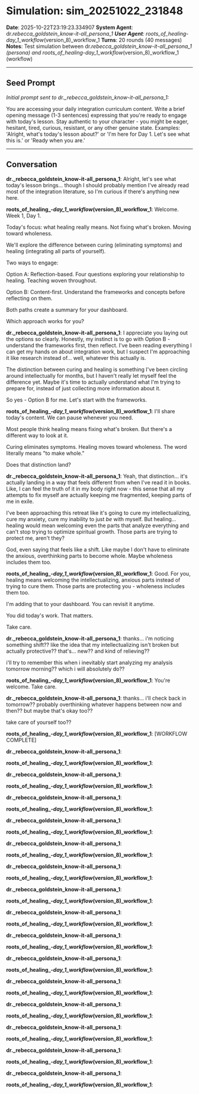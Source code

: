 # Simulation: sim_20251022_231848

**Date**: 2025-10-22T23:19:23.334907
**System Agent**: dr._rebecca_goldstein_know-it-all_persona_1
**User Agent**: roots_of_healing_-_day_1_workflow_(version_8)_workflow_1
**Turns**: 20 rounds (40 messages)
**Notes**: Test simulation between dr._rebecca_goldstein_know-it-all_persona_1 (persona) and roots_of_healing_-_day_1_workflow_(version_8)_workflow_1 (workflow)

---

## Seed Prompt

*Initial prompt sent to dr._rebecca_goldstein_know-it-all_persona_1:*

You are accessing your daily integration curriculum content. Write a brief opening message (1-3 sentences) expressing that you're ready to engage with today's lesson. Stay authentic to your character - you might be eager, hesitant, tired, curious, resistant, or any other genuine state. Examples: 'Alright, what's today's lesson about?' or 'I'm here for Day 1. Let's see what this is.' or 'Ready when you are.'

---

## Conversation

**dr._rebecca_goldstein_know-it-all_persona_1**: Alright, let's see what today's lesson brings... though I should probably mention I've already read most of the integration literature, so I'm curious if there's anything new here.


**roots_of_healing_-_day_1_workflow_(version_8)_workflow_1**: Welcome. Week 1, Day 1.

Today's focus: what healing really means. Not fixing what's broken. Moving toward wholeness.

We'll explore the difference between curing (eliminating symptoms) and healing (integrating all parts of yourself).

Two ways to engage:

Option A: Reflection-based. Four questions exploring your relationship to healing. Teaching woven throughout.

Option B: Content-first. Understand the frameworks and concepts before reflecting on them.

Both paths create a summary for your dashboard.

Which approach works for you?


**dr._rebecca_goldstein_know-it-all_persona_1**: I appreciate you laying out the options so clearly. Honestly, my instinct is to go with Option B - understand the frameworks first, then reflect. I've been reading everything I can get my hands on about integration work, but I suspect I'm approaching it like research instead of... well, whatever this actually is.

The distinction between curing and healing is something I've been circling around intellectually for months, but I haven't really let myself feel the difference yet. Maybe it's time to actually understand what I'm trying to prepare for, instead of just collecting more information about it.

So yes - Option B for me. Let's start with the frameworks.


**roots_of_healing_-_day_1_workflow_(version_8)_workflow_1**: I'll share today's content. We can pause whenever you need.

Most people think healing means fixing what's broken. But there's a different way to look at it.

Curing eliminates symptoms. Healing moves toward wholeness. The word literally means "to make whole."

Does that distinction land?


**dr._rebecca_goldstein_know-it-all_persona_1**: Yeah, that distinction... it's actually landing in a way that feels different from when I've read it in books. Like, I can feel the truth of it in my body right now - this sense that all my attempts to fix myself are actually keeping me fragmented, keeping parts of me in exile.

I've been approaching this retreat like it's going to cure my intellectualizing, cure my anxiety, cure my inability to just *be* with myself. But healing... healing would mean welcoming even the parts that analyze everything and can't stop trying to optimize spiritual growth. Those parts are trying to protect me, aren't they?

God, even saying that feels like a shift. Like maybe I don't have to eliminate the anxious, overthinking parts to become whole. Maybe wholeness includes them too.


**roots_of_healing_-_day_1_workflow_(version_8)_workflow_1**: Good. For you, healing means welcoming the intellectualizing, anxious parts instead of trying to cure them. Those parts are protecting you - wholeness includes them too.

I'm adding that to your dashboard. You can revisit it anytime.

You did today's work. That matters.

Take care.


**dr._rebecca_goldstein_know-it-all_persona_1**: thanks... i'm noticing something shift?? like the idea that my intellectualizing isn't broken but actually protective?? that's... new?? and kind of relieving??

i'll try to remember this when i inevitably start analyzing my analysis tomorrow morning?? which i will absolutely do??


**roots_of_healing_-_day_1_workflow_(version_8)_workflow_1**: You're welcome. Take care.


**dr._rebecca_goldstein_know-it-all_persona_1**: thanks... i'll check back in tomorrow?? probably overthinking whatever happens between now and then?? but maybe that's okay too??

take care of yourself too??


**roots_of_healing_-_day_1_workflow_(version_8)_workflow_1**: [WORKFLOW COMPLETE]


**dr._rebecca_goldstein_know-it-all_persona_1**: 


**roots_of_healing_-_day_1_workflow_(version_8)_workflow_1**: 


**dr._rebecca_goldstein_know-it-all_persona_1**: 


**roots_of_healing_-_day_1_workflow_(version_8)_workflow_1**: 


**dr._rebecca_goldstein_know-it-all_persona_1**: 


**roots_of_healing_-_day_1_workflow_(version_8)_workflow_1**: 


**dr._rebecca_goldstein_know-it-all_persona_1**: 


**roots_of_healing_-_day_1_workflow_(version_8)_workflow_1**: 


**dr._rebecca_goldstein_know-it-all_persona_1**: 


**roots_of_healing_-_day_1_workflow_(version_8)_workflow_1**: 


**dr._rebecca_goldstein_know-it-all_persona_1**: 


**roots_of_healing_-_day_1_workflow_(version_8)_workflow_1**: 


**dr._rebecca_goldstein_know-it-all_persona_1**: 


**roots_of_healing_-_day_1_workflow_(version_8)_workflow_1**: 


**dr._rebecca_goldstein_know-it-all_persona_1**: 


**roots_of_healing_-_day_1_workflow_(version_8)_workflow_1**: 


**dr._rebecca_goldstein_know-it-all_persona_1**: 


**roots_of_healing_-_day_1_workflow_(version_8)_workflow_1**: 


**dr._rebecca_goldstein_know-it-all_persona_1**: 


**roots_of_healing_-_day_1_workflow_(version_8)_workflow_1**: 


**dr._rebecca_goldstein_know-it-all_persona_1**: 


**roots_of_healing_-_day_1_workflow_(version_8)_workflow_1**: 


**dr._rebecca_goldstein_know-it-all_persona_1**: 


**roots_of_healing_-_day_1_workflow_(version_8)_workflow_1**: 


**dr._rebecca_goldstein_know-it-all_persona_1**: 


**roots_of_healing_-_day_1_workflow_(version_8)_workflow_1**: 


**dr._rebecca_goldstein_know-it-all_persona_1**: 


**roots_of_healing_-_day_1_workflow_(version_8)_workflow_1**: 


**dr._rebecca_goldstein_know-it-all_persona_1**: 


**roots_of_healing_-_day_1_workflow_(version_8)_workflow_1**: 

